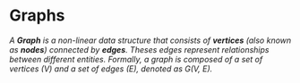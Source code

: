 # Graphs

_A **Graph** is a non-linear data structure that consists of **vertices** (also known as **nodes**) connected by **edges**. Theses edges represent relationships between different entities. Formally, a graph is composed of a set of vertices (V) and a set of edges (E), denoted as $G$(V, E)._
